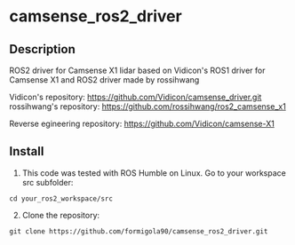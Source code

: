 # camsense_ros2_driver
## Description
ROS2 driver for Camsense X1 lidar based on Vidicon's ROS1 driver for Camsense X1 and ROS2 driver made by rossihwang

Vidicon's repository: https://github.com/Vidicon/camsense_driver.git
rossihwang's repository: https://github.com/rossihwang/ros2_camsense_x1

Reverse egineering repository: https://github.com/Vidicon/camsense-X1

## Install

1. This code was tested with ROS Humble on Linux.
Go to your workspace src subfolder:
```
cd your_ros2_workspace/src
```
2. Clone the repository:
```
git clone https://github.com/formigola90/camsense_ros2_driver.git
```
